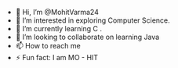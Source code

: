 - 👋 Hi, I’m @MohitVarma24
- 👀 I’m interested in exploring Computer Science.
- 🌱 I’m currently learning C .
- 💞️ I’m looking to collaborate on learning Java
- 📫 How to reach me 
- ⚡ Fun fact: I am MO - HIT

<!---
MohitVarma24/MohitVarma24 is a ✨ special ✨ repository because its `README.md` (this file) appears on your GitHub profile.
You can click the Preview link to take a look at your changes.
--->
